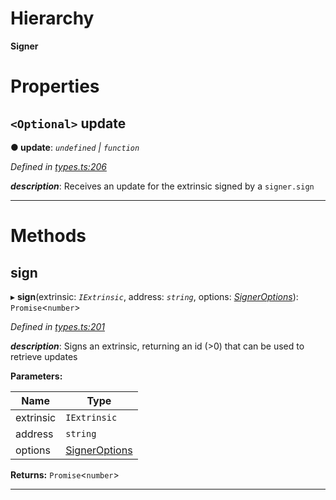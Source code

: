 

# Hierarchy

**Signer**

# Properties

<a id="update"></a>

## `<Optional>` update

**● update**: *`undefined` \| `function`*

*Defined in [types.ts:206](https://github.com/polkadot-js/api/blob/ea6ce4e/packages/api/src/types.ts#L206)*

*__description__*: Receives an update for the extrinsic signed by a `signer.sign`

___

# Methods

<a id="sign"></a>

##  sign

▸ **sign**(extrinsic: *`IExtrinsic`*, address: *`string`*, options: *[SignerOptions](../modules/_types_.md#signeroptions)*): `Promise`<`number`>

*Defined in [types.ts:201](https://github.com/polkadot-js/api/blob/ea6ce4e/packages/api/src/types.ts#L201)*

*__description__*: Signs an extrinsic, returning an id (>0) that can be used to retrieve updates

**Parameters:**

| Name | Type |
| ------ | ------ |
| extrinsic | `IExtrinsic` |
| address | `string` |
| options | [SignerOptions](../modules/_types_.md#signeroptions) |

**Returns:** `Promise`<`number`>

___

